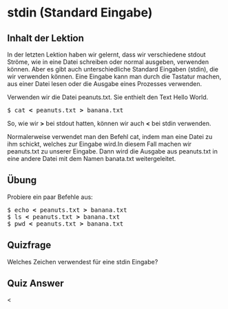 # stdin (Standard Eingabe)

## Inhalt der Lektion

In der letzten Lektion haben wir gelernt, dass wir verschiedene stdout Ströme, wie in eine Datei schreiben oder normal ausgeben, verwenden können. Aber es gibt auch unterschiedliche Standard Eingaben (stdin), die wir verwenden können. Eine Eingabe kann man durch die Tastatur machen, aus einer Datei lesen oder die Ausgabe eines Prozesses verwenden.

Verwenden wir die Datei peanuts.txt. Sie enthielt den Text Hello World.

<pre>$ cat <b>&lt;</b> peanuts.txt <b>&gt;</b> banana.txt </pre>

So, wie wir <b>&gt;</b> bei stdout hatten, können wir auch <b>&lt;</b> bei stdin verwenden.

Normalerweise verwendet man den Befehl cat, indem man eine Datei zu ihm schickt, welches zur Eingabe wird.In diesem Fall machen wir peanuts.txt zu unserer Eingabe. Dann wird die Ausgabe aus peanuts.txt in eine andere Datei mit dem Namen banata.txt weitergeleitet.

## Übung

Probiere ein paar Befehle aus:
<pre>
$ echo <b>&lt;</b> peanuts.txt <b>&gt;</b> banana.txt
$ ls <b>&lt;</b> peanuts.txt <b>&gt;</b> banana.txt
$ pwd <b>&lt;</b> peanuts.txt <b>&gt;</b> banana.txt
</pre>

## Quizfrage

Welches Zeichen verwendest für eine stdin Eingabe?

## Quiz Answer

<
